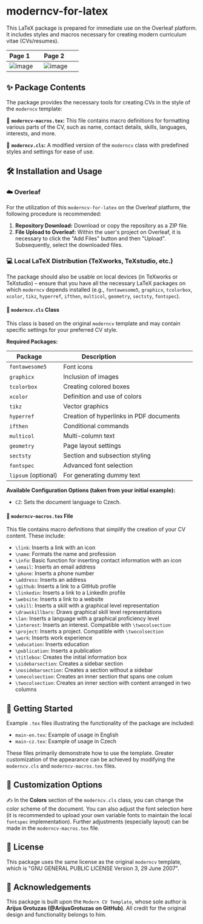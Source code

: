 # moderncv-for-latex

This LaTeX package is prepared for immediate use on the Overleaf platform. It includes styles and macros necessary for creating modern curriculum vitae (CVs/resumes).

| Page 1       | Page 2       |
|--------------|--------------|
| ![image](https://github.com/user-attachments/assets/8f73e866-d19d-4f2b-803d-68e20ba64e7d) | ![image](https://github.com/user-attachments/assets/591daa49-4d1c-4951-b22d-8ccb1d8319da) |

## ✨ Package Contents

The package provides the necessary tools for creating CVs in the style of the `moderncv` template:

📌 **`moderncv-macros.tex`:** This file contains macro definitions for formatting various parts of the CV, such as name, contact details, skills, languages, interests, and more.

📄 **`moderncv.cls`:** A modified version of the `moderncv` class with predefined styles and settings for ease of use.

## 🛠️ Installation and Usage

### ☁️ Overleaf

For the utilization of this `moderncv-for-latex` on the Overleaf platform, the following procedure is recommended:

1.  **Repository Download:** Download or copy the repository as a ZIP file.
2.  **File Upload to Overleaf:** Within the user's project on Overleaf, it is necessary to click the "Add Files" button and then "Upload". Subsequently, select the downloaded files.

### 💻 Local LaTeX Distribution (TeXworks, TeXstudio, etc.)

The package should also be usable on local devices (in TeXworks or TeXstudio) – ensure that you have all the necessary LaTeX packages on which `moderncv` depends installed (e.g., `fontawesome5`, `graphicx`, `tcolorbox`, `xcolor`, `tikz`, `hyperref`, `ifthen`, `multicol`, `geometry`, `sectsty`, `fontspec`).

#### 📄 `moderncv.cls` Class

This class is based on the original `moderncv` template and may contain specific settings for your preferred CV style.

**Required Packages:**

| Package      | Description                                   |
|--------------|-----------------------------------------------|
| `fontawesome5` | Font icons                                |
| `graphicx`   | Inclusion of images                           |
| `tcolorbox`  | Creating colored boxes                       |
| `xcolor`     | Definition and use of colors                  |
| `tikz`       | Vector graphics                            |
| `hyperref`   | Creation of hyperlinks in PDF documents       |
| `ifthen`     | Conditional commands                          |
| `multicol`   | Multi-column text                           |
| `geometry`   | Page layout settings                        |
| `sectsty`    | Section and subsection styling              |
| `fontspec`   | Advanced font selection                     |
| `lipsum` (optional) | For generating dummy text                 |

**Available Configuration Options (taken from your initial example):**

* `CZ`: Sets the document language to Czech.

#### 📄 `moderncv-macros.tex` File

This file contains macro definitions that simplify the creation of your CV content. These include:

* `\link`: Inserts a link with an icon
* `\name`: Formats the name and profession
* `\info`: Basic function for inserting contact information with an icon
* `\email`: Inserts an email address
* `\phone`: Inserts a phone number
* `\address`: Inserts an address
* `\github`: Inserts a link to a GitHub profile
* `\linkedin`: Inserts a link to a LinkedIn profile
* `\website`: Inserts a link to a website
* `\skill`: Inserts a skill with a graphical level representation
* `\drawskillbars`: Draws graphical skill level representations
* `\lan`: Inserts a language with a graphical proficiency level
* `\interest`: Inserts an interest. Compatible with `\twocolsection`
* `\project`: Inserts a project. Compatible with `\twocolsection`
* `\work`: Inserts work experience
* `\education`: Inserts education
* `\publication`: Inserts a publication
* `\titlebox`: Creates the initial information box
* `\sidebarsection`: Creates a sidebar section
* `\nosidebarsection`: Creates a section without a sidebar
* `\onecolsection`: Creates an inner section that spans one colum
* `\twocolsection`: Creates an inner section with content arranged in two columns

## 📝 Getting Started

Example `.tex` files illustrating the functionality of the package are included:

* `main-en.tex`: Example of usage in English
* `main-cz.tex`: Example of usage in Czech

These files primarily demonstrate how to use the template. Greater customization of the appearance can be achieved by modifying the `moderncv.cls` and `moderncv-macros.tex` files.

## 🎨 Customization Options

✍️ In the **Colors** section of the `moderncv.cls` class, you can change the color scheme of the document. You can also adjust the font selection here (it is recommended to upload your own variable fonts to maintain the local `fontspec` implementation). Further adjustments (especially layout) can be made in the `moderncv-macros.tex` file.

## 📜 License

This package uses the same license as the original `moderncv` template, which is "GNU GENERAL PUBLIC LICENSE Version 3, 29 June 2007".

## 🙏 Acknowledgements

This package is built upon the `Modern CV Template`, whose sole author is **Arijus Grotuzas (@ArijusGrotuzas on GitHub)**. All credit for the original design and functionality belongs to him.
